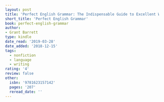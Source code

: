 ```yaml
---
layout: post
title: 'Perfect English Grammar: The Indispensable Guide to Excellent Writing and Speaking'
short_title: 'Perfect English Grammar'
book: perfect-english-grammar
author:
- Grant Barrett
type: kindle
date_read: '2019-03-28'
date_added: '2018-12-15'
tags:
  - nonfiction
  - language
  - writing
rating: '4'
review: false
other:
  isbn: '9781623157142'
  pages: '207'
  reread_date: ''
---
```

